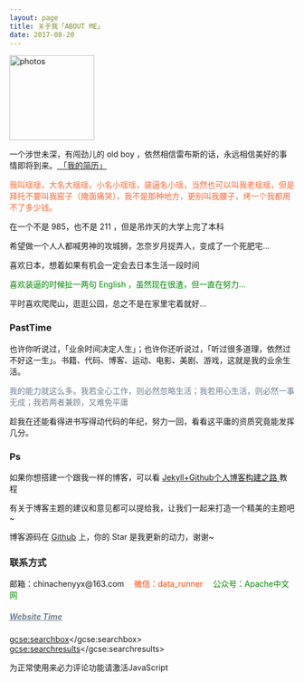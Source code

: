 ```yaml
---
layout: page
title: 关于我「ABOUT ME」 
date: 2017-08-20 
---
```

<a href="/photos/" target="_blank"><img src="http://omjh2j5h3.bkt.clouddn.com/%E5%A4%A9%E7%AD%96.jpg" width="150" height="150" alt="photos"/></a>

<p>
一个涉世未深，有闯劲儿的 old boy ，依然相信雷布斯的话，永远相信美好的事情即将到来。<a href="{{ site.baseurl }}/jianli.pdf" target="_blank"> 「我的简历」 </a>    


<div style="color:#FF6633">
<p>	我叫瑶瑶，大名大瑶瑶，小名小瑶瑶，装逼名小瑶，当然也可以叫我老瑶瑶，但是拜托不要叫我窑子（掩面痛哭），我不是那种地方，更别叫我腰子，烤一个我都用不了多少钱。
</p>
</div>
<p>
在一个不是 985，也不是 211 ，但是吊炸天的大学上完了本科
<p>
希望做一个人人都喊男神的攻城狮，怎奈岁月捉弄人，变成了一个死肥宅...
<p>
喜欢日本，想着如果有机会一定会去日本生活一段时间
</p>        
<div style="color:#008B00">
<p>
喜欢装逼的时候扯一两句 English ，虽然现在很渣，但一直在努力...        
</p>

</div>
<p>
平时喜欢爬爬山，逛逛公园，总之不是在家里宅着就好...           
<p>    

<p>

<h3> PastTime</h3>   

<p>


也许你听说过，「业余时间决定人生」；也许你还听说过，「听过很多道理，依然过不好这一生」。书籍、代码、博客、运动、电影、美剧、游戏，这就是我的业余生活。            


<div style="color:#708090">
<p>
     我的能力就这么多。我若全心工作，则必然忽略生活；我若用心生活，则必然一事无成；我若两者兼顾，又难免平庸
</p>
</div>
<p>
趁我在还能看得进书写得动代码的年纪，努力一回，看看这平庸的资质究竟能发挥几分。

<p>

<h3> Ps </h3>   
<p>
如果你想搭建一个跟我一样的博客，可以看
<a href="/2017/03/HowToCreateBlog/"> Jekyll+Github个人博客构建之路 </a>
教程

<p>

有关于博客主题的建议和意见都可以提给我，让我们一起来打造一个精美的主题吧~ 

<p> 

博客源码在 <a target="_blank" href='https://github.com/chenyyx/chenyyx.github.io/' target="_blank" >Github</a> 上，你的 Star 是我更新的动力，谢谢~

<h3> 联系方式 </h3>         
<script>
	function mousemethod(op,imgid){
	document.getElementById(imgid).style.display=op;
	}
</script>

<p>邮箱：chinachenyyx@163.com &emsp;<a href="#" onmouseover="mousemethod('block','img1')" onmouseout="mousemethod('none','img1')" style="color:#FF4500;text-decoration:none">微信：data_runner</a><img id="img1" src="http://od8sm9q7x.bkt.clouddn.com/wechat.png" style="display:none;"  width="128" height="128">&emsp;
	<a href="#" onmouseover="mousemethod('block','img2')" onmouseout="mousemethod('none','img2')" style="color:#008B00;text-decoration:none">公众号：Apache中文网</a><img id="img2" src="http://od8sm9q7x.bkt.clouddn.com/apachecn-qrcode.jpg" style="display:none;" width="128" height="128" >
 
<p>
<a href="/yyyyyx/" style="color:#708090"  target="_blank"> <h5>Website Time</h5></a>  
</p>


<!-- <div class="search_form">
    <div id="cse">
		<div class="gsc-control-cse gsc-control-cse-en">
			<div class="gsc-control-wrapper-cse" dir="ltr">
				<form class="gsc-search-box" accept-charset="utf-8">
					<table cellspacing="0" cellpadding="0" class="gsc-search-box">
						<tbody>
							<tr>
								<td class="gsc-input"><input autocomplete="off" type="text" size="10" class=" gsc-input " name="search" title="search" id="gsc-i-id1" dir="ltr" spellcheck="false" placeholder="Custom Search" style="outline: none; background: url(&quot;http://www.google.com/cse/static/images/1x/googlelogo_lightgrey_46x16dp.png&quot;) left center no-repeat rgb(255, 255, 255); text-indent: 48px;">
								</td>
								<td class="gsc-search-button">
									<input type="button" value="Search" class="gsc-search-button" title="search">
								</td>
								<td class="gsc-clear-button">
									<div class="gsc-clear-button" title="clear results">&nbsp;</div>
								</td>
							</tr>
						</tbody>
					</table>
					<table cellspacing="0" cellpadding="0" class="gsc-branding">
						<tbody>
							<tr>
								<td class="gsc-branding-user-defined">
								</td>
								<td class="gsc-branding-text">
									<div class="gsc-branding-text">powered by</div>
								</td>
								<td class="gsc-branding-img">
									<img src="https://www.google.com/cse/static/images/1x/googlelogo_grey_46x15dp.png" class="gsc-branding-img" srcset="https://www.google.com/cse/static/images/2x/googlelogo_grey_46x15dp.png 2x">
								</td>
							</tr>
						</tbody>
					</table>
				</form>
			<div class="gsc-results-wrapper-nooverlay">
				<div class="gsc-tabsAreaInvisible">
					<div class="gsc-tabHeader gsc-inline-block gsc-tabhActive">自定义搜索</div>
						<span class="gs-spacer"> </span>
					</div>
					<div class="gsc-tabsAreaInvisible"></div>
					<div class="gsc-above-wrapper-area-invisible">
						<table cellspacing="0" cellpadding="0" class="gsc-above-wrapper-area-container">
							<tbody>
								<tr>
									<td class="gsc-result-info-container">
										<div class="gsc-result-info-invisible"></div>
									</td>
								</tr>
							</tbody>
						</table>
					</div>
					<div class="gsc-adBlockInvisible"></div>
					<div class="gsc-wrapper">
						<div class="gsc-adBlockInvisible"></div>
						<div class="gsc-resultsbox-invisible">
							<div class="gsc-resultsRoot gsc-tabData gsc-tabdActive">
								<table cellspacing="0" cellpadding="0" class="gsc-resultsHeader">
									<tbody>
										<tr>
											<td class="gsc-twiddleRegionCell">
												<div class="gsc-twiddle">
													<div class="gsc-title">Web</div>
												</div>
												<div class="gsc-stats"></div>
												<div class="gsc-results-selector gsc-all-results-active">
													<div class="gsc-result-selector gsc-one-result" title="show one result">&nbsp;</div>
													<div class="gsc-result-selector gsc-more-results" title="show more results">&nbsp;</div>
													<div class="gsc-result-selector gsc-all-results" title="show all results">&nbsp;</div>
												</div>
											</td>
											<td class="gsc-configLabelCell"></td>
										</tr>
									</tbody>
								</table>
							<div>
							<div class="gsc-expansionArea"></div>
						</div>
					</div>
				</div>
			</div>
		</div>
	</div>
</div>
</div>
</div> -->

<script>
  (function() {
    var cx = '002061538256549327231:sbiszv7plg8';
    var gcse = document.createElement('script');
    gcse.type = 'text/javascript';
    gcse.async = true;
    gcse.src = 'https://cse.google.com/cse.js?cx=' + cx;
    var s = document.getElementsByTagName('script')[0];
    s.parentNode.insertBefore(gcse, s);
  })();
</script>
<gcse:searchbox></gcse:searchbox>
<gcse:searchresults></gcse:searchresults>

<!-- 来必力City版安装代码 -->
<div id="lv-container" data-id="city" data-uid="MTAyMC8zMzg4My8xMDQzNg==">
<script type="text/javascript">
   (function(d, s) {
       var j, e = d.getElementsByTagName(s)[0];

       if (typeof LivereTower === 'function') { return; }

       j = d.createElement(s);
       j.src = 'https://cdn-city.livere.com/js/embed.dist.js';
       j.async = true;

       e.parentNode.insertBefore(j, e);
   })(document, 'script');
</script>
<noscript>为正常使用来必力评论功能请激活JavaScript</noscript>
</div>
<!-- City版安装代码已完成 -->


